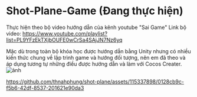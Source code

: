 ﻿# Shot-Plane-Game (Đang thực hiện)
 Thực hiện theo bộ video hướng dẫn của kênh youtube "Sai Game"
 Link bộ video: https://www.youtube.com/playlist?list=PL9YFzEkTXjbOUFE0wCrSa4SAjJN7Nz6yq
 
 Mặc dù trong toàn bộ khóa học được hướng dẫn bằng Unity nhưng có nhiều kiến thức chung về lập trình game và hướng đối tượng, nên em đã theo và áp dụng tương tự những điều được hướng dẫn và làm với Cocos Creater.
![ảnh](https://github.com/thnahphung/shot-plane/assets/115337898/39445290-2ac5-4cd5-a8be-fbd011e29e6d)


https://github.com/thnahphung/shot-plane/assets/115337898/0128cb9c-f5b6-42df-8537-201621e90da3

